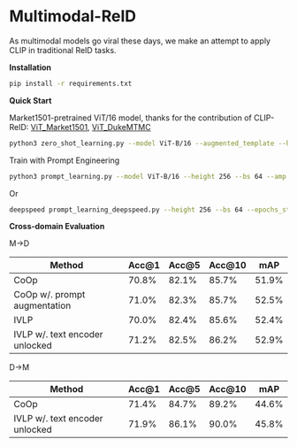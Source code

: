 # Multimodal-ReID

As multimodal models go viral these days, we make an attempt to apply CLIP in traditional ReID tasks.

**Installation**

```bash
pip install -r requirements.txt
```

**Quick Start**

Market1501-pretrained ViT/16 model, 
thanks for the contribution of CLIP-ReID: 
[ViT_Market1501](https://drive.google.com/file/d/1GnyAVeNOg3Yug1KBBWMKKbT2x43O5Ch7/view), 
[ViT_DukeMTMC](https://drive.google.com/file/d/1ldjSkj-7pXAWmx8on5x0EftlCaolU4dY/view)

```bash
python3 zero_shot_learning.py --model ViT-B/16 --augmented_template --height 256
```

Train with Prompt Engineering
```bash
python3 prompt_learning.py --model ViT-B/16 --height 256 --bs 64 --amp --epochs_stage1 120 --epochs_stage2 60 --training_mode ivlp  --test_dataset dukemtmc
```
Or
```bash
deepspeed prompt_learning_deepspeed.py --height 256 --bs 64 --epochs_stage1 120
```

**Cross-domain Evaluation**

M->D

| Method                         | Acc@1 | Acc@5 | Acc@10 | mAP   |
|--------------------------------|-------|-------|--------|-------|
| CoOp                           | 70.8% | 82.1% | 85.7%  | 51.9% |
| CoOp w/. prompt augmentation   | 71.0% | 82.3% | 85.7%  | 52.5% |
| IVLP                           | 70.0% | 82.4% | 85.6%  | 52.4% |
| IVLP w/. text encoder unlocked | 71.2% | 82.5% | 86.2%  | 52.9% |


D->M

| Method                         | Acc@1 | Acc@5 | Acc@10 | mAP   |
|--------------------------------|-------|-------|--------|-------|
| CoOp                           | 71.4% | 84.7% | 89.2%  | 44.6% |
| IVLP w/. text encoder unlocked | 71.9% | 86.1% | 90.0%  | 45.8% |